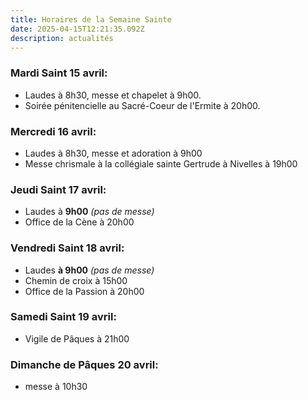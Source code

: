 ```yaml
---
title: Horaires de la Semaine Sainte
date: 2025-04-15T12:21:35.092Z
description: actualités
---
```

### M﻿ardi Saint 15 avril:

* L﻿audes à 8h30, messe et chapelet à 9h00.
* S﻿oirée pénitencielle au Sacré-Coeur de l'Ermite à 20h00.

### M﻿ercredi 16 avril: 

*  Laudes à 8h30, messe et adoration à 9h00
* M﻿esse chrismale à la collégiale sainte Gertrude à Nivelles à 19h00

### J﻿eudi Saint 17 avril:

* L﻿audes à **9h00** *(pas de messe)*
* O﻿ffice de la Cène à 20h00

### V﻿endredi Saint 18 avril:

* L﻿audes **à 9h00** *(pas de messe)*
* C﻿hemin de croix à 15h00
* O﻿ffice de la Passion à 20h00

### S﻿amedi Saint 19 avril:

* V﻿igile de Pâques à 21h00

### D﻿imanche de Pâques 20 avril:

* m﻿esse à 10h30